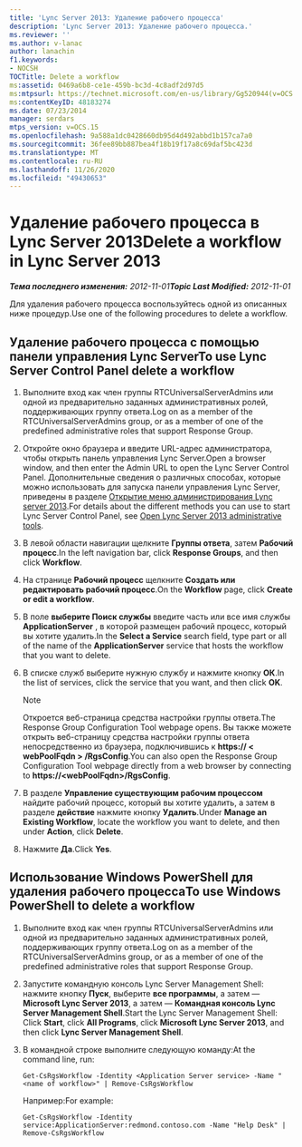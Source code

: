 ```yaml
---
title: 'Lync Server 2013: Удаление рабочего процесса'
description: 'Lync Server 2013: Удаление рабочего процесса.'
ms.reviewer: ''
ms.author: v-lanac
author: lanachin
f1.keywords:
- NOCSH
TOCTitle: Delete a workflow
ms:assetid: 0469a6b8-ce1e-459b-bc3d-4c8adf2d97d5
ms:mtpsurl: https://technet.microsoft.com/en-us/library/Gg520944(v=OCS.15)
ms:contentKeyID: 48183274
ms.date: 07/23/2014
manager: serdars
mtps_version: v=OCS.15
ms.openlocfilehash: 9a588a1dc0428660db95d4d492abbd1b157ca7a0
ms.sourcegitcommit: 36fee89bb887bea4f18b19f17a8c69daf5bc423d
ms.translationtype: MT
ms.contentlocale: ru-RU
ms.lasthandoff: 11/26/2020
ms.locfileid: "49430653"
---
```

# <a name="delete-a-workflow-in-lync-server-2013"></a><span data-ttu-id="7949e-103">Удаление рабочего процесса в Lync Server 2013</span><span class="sxs-lookup"><span data-stu-id="7949e-103">Delete a workflow in Lync Server 2013</span></span>

<div data-xmlns="http://www.w3.org/1999/xhtml">

<div class="topic" data-xmlns="http://www.w3.org/1999/xhtml" data-msxsl="urn:schemas-microsoft-com:xslt" data-cs="https://msdn.microsoft.com/">

<div data-asp="https://msdn2.microsoft.com/asp">



</div>

<div id="mainSection">

<div id="mainBody"><span data-ttu-id="7949e-104">

<span> </span></span><span class="sxs-lookup"><span data-stu-id="7949e-104">

<span> </span></span></span>

<span data-ttu-id="7949e-105">_**Тема последнего изменения:** 2012-11-01_</span><span class="sxs-lookup"><span data-stu-id="7949e-105">_**Topic Last Modified:** 2012-11-01_</span></span>

<span data-ttu-id="7949e-106">Для удаления рабочего процесса воспользуйтесь одной из описанных ниже процедур.</span><span class="sxs-lookup"><span data-stu-id="7949e-106">Use one of the following procedures to delete a workflow.</span></span>

<div>

## <a name="to-use-lync-server-control-panel-delete-a-workflow"></a><span data-ttu-id="7949e-107">Удаление рабочего процесса с помощью панели управления Lync Server</span><span class="sxs-lookup"><span data-stu-id="7949e-107">To use Lync Server Control Panel delete a workflow</span></span>

1.  <span data-ttu-id="7949e-108">Выполните вход как член группы RTCUniversalServerAdmins или одной из предварительно заданных административных ролей, поддерживающих группу ответа.</span><span class="sxs-lookup"><span data-stu-id="7949e-108">Log on as a member of the RTCUniversalServerAdmins group, or as a member of one of the predefined administrative roles that support Response Group.</span></span>

2.  <span data-ttu-id="7949e-109">Откройте окно браузера и введите URL-адрес администратора, чтобы открыть панель управления Lync Server.</span><span class="sxs-lookup"><span data-stu-id="7949e-109">Open a browser window, and then enter the Admin URL to open the Lync Server Control Panel.</span></span> <span data-ttu-id="7949e-110">Дополнительные сведения о различных способах, которые можно использовать для запуска панели управления Lync Server, приведены в разделе [Открытие меню администрирования Lync server 2013](lync-server-2013-open-lync-server-administrative-tools.md).</span><span class="sxs-lookup"><span data-stu-id="7949e-110">For details about the different methods you can use to start Lync Server Control Panel, see [Open Lync Server 2013 administrative tools](lync-server-2013-open-lync-server-administrative-tools.md).</span></span>

3.  <span data-ttu-id="7949e-111">В левой области навигации щелкните **Группы ответа**, затем **Рабочий процесс**.</span><span class="sxs-lookup"><span data-stu-id="7949e-111">In the left navigation bar, click **Response Groups**, and then click **Workflow**.</span></span>

4.  <span data-ttu-id="7949e-112">На странице **Рабочий процесс** щелкните **Создать или редактировать рабочий процесс**.</span><span class="sxs-lookup"><span data-stu-id="7949e-112">On the **Workflow** page, click **Create or edit a workflow**.</span></span>

5.  <span data-ttu-id="7949e-113">В поле **выберите Поиск службы** введите часть или все имя службы **ApplicationServer** , в которой размещен рабочий процесс, который вы хотите удалить.</span><span class="sxs-lookup"><span data-stu-id="7949e-113">In the **Select a Service** search field, type part or all of the name of the **ApplicationServer** service that hosts the workflow that you want to delete.</span></span>

6.  <span data-ttu-id="7949e-114">В списке служб выберите нужную службу и нажмите кнопку **ОК**.</span><span class="sxs-lookup"><span data-stu-id="7949e-114">In the list of services, click the service that you want, and then click **OK**.</span></span>
    
    <div>
    

    > [!NOTE]  
    > <span data-ttu-id="7949e-115">Откроется веб-страница средства настройки группы ответа.</span><span class="sxs-lookup"><span data-stu-id="7949e-115">The Response Group Configuration Tool webpage opens.</span></span> <span data-ttu-id="7949e-116">Вы также можете открыть веб-страницу средства настройки группы ответа непосредственно из браузера, подключившись к <STRONG>https:// &lt; webPoolFqdn &gt; /RgsConfig</STRONG>.</span><span class="sxs-lookup"><span data-stu-id="7949e-116">You can also open the Response Group Configuration Tool webpage directly from a web browser by connecting to <STRONG>https://&lt;webPoolFqdn&gt;/RgsConfig</STRONG>.</span></span>

    
    </div>

7.  <span data-ttu-id="7949e-117">В разделе **Управление существующим рабочим процессом** найдите рабочий процесс, который вы хотите удалить, а затем в разделе **действие** нажмите кнопку **Удалить**.</span><span class="sxs-lookup"><span data-stu-id="7949e-117">Under **Manage an Existing Workflow**, locate the workflow you want to delete, and then under **Action**, click **Delete**.</span></span>

8.  <span data-ttu-id="7949e-118">Нажмите **Да**.</span><span class="sxs-lookup"><span data-stu-id="7949e-118">Click **Yes**.</span></span>

</div>

<div>

## <a name="to-use-windows-powershell-to-delete-a-workflow"></a><span data-ttu-id="7949e-119">Использование Windows PowerShell для удаления рабочего процесса</span><span class="sxs-lookup"><span data-stu-id="7949e-119">To use Windows PowerShell to delete a workflow</span></span>

1.  <span data-ttu-id="7949e-120">Выполните вход как член группы RTCUniversalServerAdmins или одной из предварительно заданных административных ролей, поддерживающих группу ответа.</span><span class="sxs-lookup"><span data-stu-id="7949e-120">Log on as a member of the RTCUniversalServerAdmins group, or as a member of one of the predefined administrative roles that support Response Group.</span></span>

2.  <span data-ttu-id="7949e-121">Запустите командную консоль Lync Server Management Shell: нажмите кнопку **Пуск**, выберите **все программы**, а затем — **Microsoft Lync Server 2013**, а затем — **Командная консоль Lync Server Management Shell**.</span><span class="sxs-lookup"><span data-stu-id="7949e-121">Start the Lync Server Management Shell: Click **Start**, click **All Programs**, click **Microsoft Lync Server 2013**, and then click **Lync Server Management Shell**.</span></span>

3.  <span data-ttu-id="7949e-122">В командной строке выполните следующую команду:</span><span class="sxs-lookup"><span data-stu-id="7949e-122">At the command line, run:</span></span>
    
        Get-CsRgsWorkflow -Identity <Application Server service> -Name "<name of workflow>" | Remove-CsRgsWorkflow
    
    <span data-ttu-id="7949e-123">Например:</span><span class="sxs-lookup"><span data-stu-id="7949e-123">For example:</span></span>
    
        Get-CsRgsWorkflow -Identity service:ApplicationServer:redmond.contoso.com -Name "Help Desk" | Remove-CsRgsWorkflow

<span data-ttu-id="7949e-124"></div>

</div>

<span> </span>

</div>

</div>

</span><span class="sxs-lookup"><span data-stu-id="7949e-124"></div>

</div>

<span> </span>

</div>

</div>

</span></span></div>

